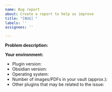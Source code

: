 ```yaml
---
name: Bug report
about: Create a report to help us improve
title: "[BUG] "
labels: ''
assignees: ''

---
```


<!--
Please, if possible and before filing an issue,
make sure that you have the latest available version of Omnisearch.
-->

**Problem description:**

<!-- Describe your problem in details. -->
<!-- If applicable, you can copy-paste the console logs (ctrl+shift+i in Obsidian) -->
<!-- and attach screenshots -->

**Your environment:**

- Plugin version:
- Obsidian version:
- Operating system: 
- Number of images/PDFs in your vault (approx.):
- Other plugins that may be related to the issue:
